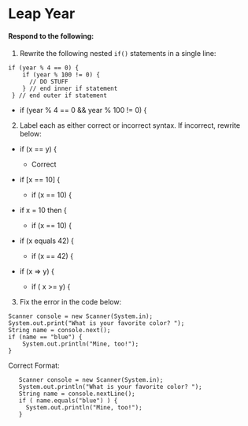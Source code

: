 # Leap Year
#### Respond to the following:

1. Rewrite the following nested `if()` statements in a single line:
  ```
  if (year % 4 == 0) {
      if (year % 100 != 0) {
        // DO STUFF
      } // end inner if statement
   } // end outer if statement
  ```
  * if (year % 4 == 0 && year % 100 != 0) {


2. Label each as either correct or incorrect syntax. If incorrect, rewrite below:
  * if (x == y) {

    * Correct

  * if [x == 10] {

    * if (x == 10) {

  * if x = 10 then {

    * if (x == 10) {

  * if (x equals 42) {

    * if (x == 42) {

  * if (x => y) {

    * if ( x >= y) {


3. Fix the error in the code below:

  ```
  Scanner console = new Scanner(System.in);
  System.out.print("What is your favorite color? ");
  String name = console.next();
  if (name == "blue") {
      System.out.println("Mine, too!");
  }
  ```
Correct Format:
```
   Scanner console = new Scanner(System.in);
   System.out.println("What is your favorite color? ");
   String name = console.nextLine();
   if ( name.equals("blue") ) {
     System.out.println("Mine, too!");
   }
```
